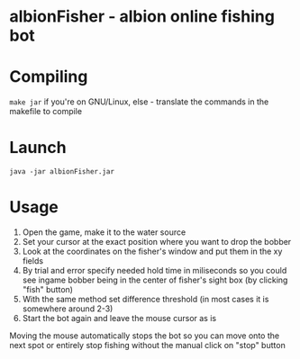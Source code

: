# albionFisher - albion online fishing bot

# Compiling
`make jar` if you're on GNU/Linux, else - translate the commands in the makefile to compile

# Launch
`java -jar albionFisher.jar`

# Usage
1. Open the game, make it to the water source
2. Set your cursor at the exact position where you want to drop the bobber
3. Look at the coordinates on the fisher's window and put them in the xy fields
4. By trial and error specify needed hold time in miliseconds so you could see ingame bobber being in the center of fisher's sight box (by clicking "fish" button)
5. With the same method set difference threshold (in most cases it is somewhere around 2-3)
6. Start the bot again and leave the mouse cursor as is

Moving the mouse automatically stops the bot so you can move onto the next spot or entirely stop fishing without the manual click on "stop" button